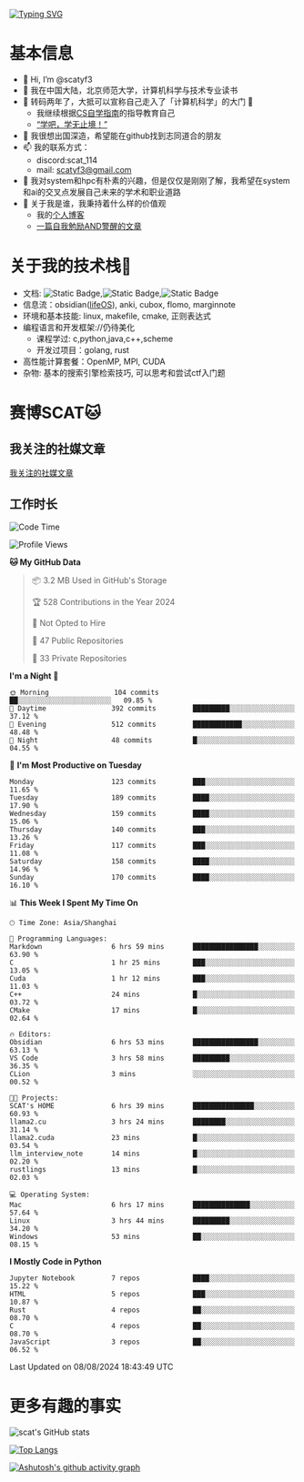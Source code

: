 [![Typing SVG](https://readme-typing-svg.demolab.com?font=Fira+Code&pause=1000&center=true&vCenter=true&multiline=true&width=470&height=98&lines=Across+the+Great+Wall+;we+can+reach+every+corner+in+the+world)](https://git.io/typing-svg)

# 基本信息
- 👋 Hi, I’m @scatyf3
- 👀 我在中国大陆，北京师范大学，计算机科学与技术专业读书
- 🌱 转码两年了，大抵可以宣称自己走入了「计算机科学」的大门 🥺
  - 我继续根据[CS自学指南](https://csdiy.wiki/)的指导教育自己 
  - [“学吧，学无止境！” ](https://www.acm.org/binaries/content/assets/education/cs2013_chinese.pdf)
- 💞️ 我很想出国深造，希望能在github找到志同道合的朋友
- 📫 我的联系方式：
  -   discord:scat_114
  -   mail: scatyf3@gmail.com
- 🌟 我对system和hpc有朴素的兴趣，但是仅仅是刚刚了解，我希望在system和ai的交叉点发展自己未来的学术和职业道路
- 🤔 关于我是谁，我秉持着什么样的价值观
  - 我的[个人博客](https://scatyfs-blog.gitbook.io/scats-blog)
  - [一篇自我勉励AND警醒的文章](https://www.zhihu.com/question/595969891/answer/3060352057)
 
# 关于我的技术栈🔧
- 文档: ![Static Badge](https://img.shields.io/badge/markdown-gray),![Static Badge](https://img.shields.io/badge/latex-gray),![Static Badge](https://img.shields.io/badge/marp-blue)
- 信息流：obsidian([lifeOS](https://github.com/quanru/obsidian-example-lifeos)), anki, cubox, flomo, marginnote
- 环境和基本技能: linux, makefile, cmake, 正则表达式
- 编程语言和开发框架://仍待美化
  - 课程学过: c,python,java,c++,scheme
  - 开发过项目：golang, rust
- 高性能计算套餐：OpenMP, MPI, CUDA 
- 杂物: 基本的搜索引擎检索技巧, 可以思考和尝试ctf入门题

# 赛博SCAT🐱

## 我关注的社媒文章
[我关注的社媒文章](https://www.notion.so/6379b986d4964818b078b0328b41f73b?v=19fc0e6483ec4fada09d6c68f7b20732)

## 工作时长
<!--START_SECTION:waka-->
![Code Time](http://img.shields.io/badge/Code%20Time-369%20hrs%2032%20mins-blue)

![Profile Views](http://img.shields.io/badge/Profile%20Views-1-blue)

**🐱 My GitHub Data** 

> 📦 3.2 MB Used in GitHub's Storage 
 > 
> 🏆 528 Contributions in the Year 2024
 > 
> 🚫 Not Opted to Hire
 > 
> 📜 47 Public Repositories 
 > 
> 🔑 33 Private Repositories 
 > 
**I'm a Night 🦉** 

```text
🌞 Morning                104 commits         ██░░░░░░░░░░░░░░░░░░░░░░░   09.85 % 
🌆 Daytime                392 commits         █████████░░░░░░░░░░░░░░░░   37.12 % 
🌃 Evening                512 commits         ████████████░░░░░░░░░░░░░   48.48 % 
🌙 Night                  48 commits          █░░░░░░░░░░░░░░░░░░░░░░░░   04.55 % 
```
📅 **I'm Most Productive on Tuesday** 

```text
Monday                   123 commits         ███░░░░░░░░░░░░░░░░░░░░░░   11.65 % 
Tuesday                  189 commits         ████░░░░░░░░░░░░░░░░░░░░░   17.90 % 
Wednesday                159 commits         ████░░░░░░░░░░░░░░░░░░░░░   15.06 % 
Thursday                 140 commits         ███░░░░░░░░░░░░░░░░░░░░░░   13.26 % 
Friday                   117 commits         ███░░░░░░░░░░░░░░░░░░░░░░   11.08 % 
Saturday                 158 commits         ████░░░░░░░░░░░░░░░░░░░░░   14.96 % 
Sunday                   170 commits         ████░░░░░░░░░░░░░░░░░░░░░   16.10 % 
```


📊 **This Week I Spent My Time On** 

```text
🕑︎ Time Zone: Asia/Shanghai

💬 Programming Languages: 
Markdown                 6 hrs 59 mins       ████████████████░░░░░░░░░   63.90 % 
C                        1 hr 25 mins        ███░░░░░░░░░░░░░░░░░░░░░░   13.05 % 
Cuda                     1 hr 12 mins        ███░░░░░░░░░░░░░░░░░░░░░░   11.03 % 
C++                      24 mins             █░░░░░░░░░░░░░░░░░░░░░░░░   03.72 % 
CMake                    17 mins             █░░░░░░░░░░░░░░░░░░░░░░░░   02.64 % 

🔥 Editors: 
Obsidian                 6 hrs 53 mins       ████████████████░░░░░░░░░   63.13 % 
VS Code                  3 hrs 58 mins       █████████░░░░░░░░░░░░░░░░   36.35 % 
CLion                    3 mins              ░░░░░░░░░░░░░░░░░░░░░░░░░   00.52 % 

🐱‍💻 Projects: 
SCAT's HOME              6 hrs 39 mins       ███████████████░░░░░░░░░░   60.93 % 
llama2.cu                3 hrs 24 mins       ████████░░░░░░░░░░░░░░░░░   31.14 % 
llama2.cuda              23 mins             █░░░░░░░░░░░░░░░░░░░░░░░░   03.54 % 
llm_interview_note       14 mins             █░░░░░░░░░░░░░░░░░░░░░░░░   02.20 % 
rustlings                13 mins             █░░░░░░░░░░░░░░░░░░░░░░░░   02.03 % 

💻 Operating System: 
Mac                      6 hrs 17 mins       ██████████████░░░░░░░░░░░   57.64 % 
Linux                    3 hrs 44 mins       █████████░░░░░░░░░░░░░░░░   34.20 % 
Windows                  53 mins             ██░░░░░░░░░░░░░░░░░░░░░░░   08.15 % 
```

**I Mostly Code in Python** 

```text
Jupyter Notebook         7 repos             ████░░░░░░░░░░░░░░░░░░░░░   15.22 % 
HTML                     5 repos             ███░░░░░░░░░░░░░░░░░░░░░░   10.87 % 
Rust                     4 repos             ██░░░░░░░░░░░░░░░░░░░░░░░   08.70 % 
C                        4 repos             ██░░░░░░░░░░░░░░░░░░░░░░░   08.70 % 
JavaScript               3 repos             ██░░░░░░░░░░░░░░░░░░░░░░░   06.52 % 
```




 Last Updated on 08/08/2024 18:43:49 UTC
<!--END_SECTION:waka-->


# 更多有趣的事实 

![scat's GitHub stats](https://github-readme-stats.vercel.app/api?username=scatyf3&count_private=true&theme=synthwave)

[![Top Langs](https://github-readme-stats.vercel.app/api/top-langs/?username=scatyf3&layout=compact&langs_count=12&theme=synthwave&hide=javascript,html,css&size_weight=0.5&count_weight=0.5)](https://github.com/anuraghazra/github-readme-statss)

[![Ashutosh's github activity graph](https://github-readme-activity-graph.vercel.app/graph?username=scatyf3&theme=dracula)](https://github.com/ashutosh00710/github-readme-activity-graph)

<!---
scatfy3/scatfy3 is a ✨ special ✨ repository because its `README.md` (this file) appears on your GitHub profile.
You can click the Preview link to take a look at your changes.
--->
